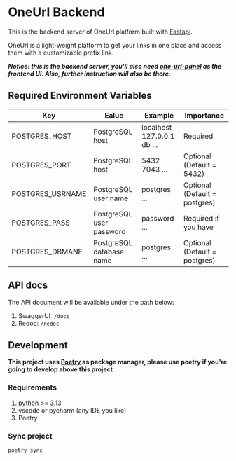 # OneUrl Backend
This is the backend server of OneUrl platform built with [Fastapi](https://fastapi.tiangolo.com/).

OneUrl is a light-weight platform to get your links in one place and access them with a customizable prefix link.

***Notice: this is the backend server, you'll also need [one-url-panel](https://github.com/Hammered-Dev/one-url-panel) as the frontend UI. Also, further instruction wiil also be there.***
## Required Environment Variables
| Key | Ealue | Example | Importance |
| --- | --- | --- | --- |
| POSTGRES_HOST | PostgreSQL host | localhost  127.0.0.1  db  ...| Required |
| POSTGRES_PORT | PostgreSQL host | 5432  7043  ... | Optional (Default = 5432) |
| POSTGRES_USRNAME | PostgreSQL user name | postgres  ... | Optional (Default = postgres) |
| POSTGRES_PASS | PostgreSQL user password | password  ... | Required if you have |
| POSTGRES_DBMANE | PostgreSQL database name | postgres  ... | Optional (Default = postgres) |
## API docs
The API document will be available under the path below:
1. SwaggerUI: `/docs`
2. Redoc: `/redoc`
## Development
**This project uses [Poetry](https://python-poetry.org/) as package manager, please use poetry if you're going to develop above this project**
### Requirements
1. python >= 3.13
2. vscode or pycharm (any IDE you like)
3. Poetry
### Sync project
```bash
poetry sync
```
